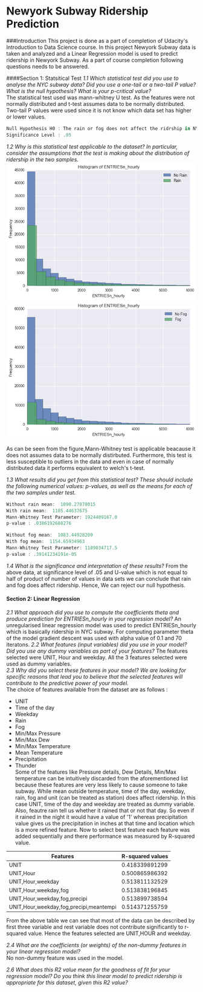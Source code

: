 # Newyork Subway Ridership Prediction

###Introduction
This project is done as a part of completion of Udacity's Introduction to Data Science course. In this project Newyork Subway data is taken and analyzed and a Linear Regression model is used to predict ridership in Newyork Subway. As a part of course completion following questions needs to be answered.

####Section 1: Statsitical Test
*1.1 Which statistical test did you use to analyse the NYC subway data? Did you use a one-tail or a two-tail P value? What is the null hypothesis? What is your p-critical value?*  
The statistical test used was mann-whitney U test. As the features were not normally distributed and t-test assumes data to be normally distributed. Two-tail P values were used since it is not know which data set has higher or lower values.  
```javascript
Null Hypothesis H0 : The rain or fog does not affect the ridrship in NYC Subway.  
Significance Level : .05 
```
*1.2 Why is this statistical test applicable to the dataset? In particular, consider the assumptions that the test is making about the distribution of ridership in the two samples.*
![Image of Yaktocat](https://github.com/am064/New-york-Subway-Ridership-Prediction/blob/master/rain_hist.png)  
![Image of Fog](https://github.com/am064/New-york-Subway-Ridership-Prediction/blob/master/fog_hist.png)  

As can be seen from the figure,Mann-Whitney test is applicable beacause it does not assumes data to be normally distirbuted. Furthermore, this test is less susceptible to outliers in the data and even in case of normally distributed data it performs equivalent to welch's t-test. 

*1.3 What results did you get from this statistical test? These should include the following numerical values: p-values, as well as the means for each of the two samples under test.*
```javascript
Without rain mean:  1090.27878015
With rain mean:  1105.44637675
Mann-Whitney Test Parameter: 1924409167.0
p-value : .0386192688276
```
```javascript
Without fog mean:  1083.44928209
With fog mean:  1154.65934963
Mann-Whitney Test Parameter: 1189034717.5 
p-value : .39141234191e-05
```
*1.4 What is the significance and interpretation of these results?*
From the above data, at significance level of .05 and U-value which is not equal to half of product of number of values in data sets
we can conclude that rain and fog does affect ridership. Hence, We can reject our null hypothesis.

#### Section 2: Linear Regression
*2.1 What approach did you use to compute the coefficients theta and produce prediction for ENTRIESn_hourly in your regression model?*
An unregularised linear regression model was used to predict ENTRIESn_hourly which is basically ridership in NYC subway. For computing parameter theta of the model gradient descent was used with alpha value of 0.1 and 70 iteratons.
*2.2 What features (input variables) did you use in your model? Did you use any dummy variables as part of your features?*
The features selected were UNIT, Hour and weekday. All the 3 features selected were used as dummy variables.  
*2.3 Why did you select these features in your model? We are looking for specific reasons that lead you to believe that the selected features will contribute to the predictive power of your model.*  
The choice of features available from the dataset are as follows :
* UNIT
* Time of the day
* Weekday
* Rain
* Fog
* Min/Max Pressure
* Min/Max Dew
* Min/Max Temperature
* Mean Temperature
* Precipitation
* Thunder  
Some of the features like Pressure details, Dew Details, Min/Max temperature can be intuitively discarded from the aforementioned list because these features are very less likely to cause someone to take subway. While mean outside temperature, time of the day, weekday, rain, fog and unit (can be treated as station) does affect ridership. In this case UNIT, time of the day and weekday are treated as dummy variable. Also, feautre rain tell us whether it rained that or not that day. So even if it rained in the night it would have a value of '1' whereas precipitation value gives us the precipitation in inches at that time and location which is a more refined feature. Now to select best feature each feature was added sequentially and there performance was measured by R-squared value.

| Features | R-squared values |
| --- | --- |
| UNIT | 0.418339891299  |
| UNIT,Hour| 0.500865986392 |
| UNIT,Hour,weekday | 0.513811132529 |
| UNIT,Hour,weekday,fog | 0.513838196845 |
| UNIT,Hour,weekday,fog,precipi| 0.513899738594 |
| UNIT,Hour,weekday,fog,precipi,meantempi| 0.514371255759 |


From the above table we can see that most of the data can be described by first three variable and rest variable does not contribute significantly to r-squared value. Hence the features selected are UNIT,HOUR and weekday.

*2.4 What are the coefficients (or weights) of the non-dummy features in your linear regression model?*  
No non-dummy feature was used in the model.

*2.6 What does this R2 value mean for the goodness of fit for your regression model? Do you think this linear model to predict ridership is appropriate for this dataset, given this R2 value?*
